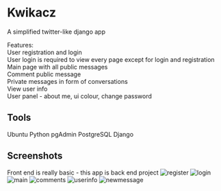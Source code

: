 # Kwikacz
A simplified twitter-like django app

Features:<br>
User registration and login<br>
User login is required to view every page except for login and registration <br>
Main page with all public messages<br>
Comment public message</br>
Private messages in form of conversations<br>
View user info<br>
User panel - about me, ui colour, change password </br>

## Tools
Ubuntu
Python
pgAdmin
PostgreSQL
Django

## Screenshots
Front end is really basic - this app is back end project
![register](https://user-images.githubusercontent.com/40367586/46534128-67b7ea00-c8a7-11e8-9b5b-79bed6b975dd.png)
![login](https://user-images.githubusercontent.com/40367586/46534130-6981ad80-c8a7-11e8-966b-032aeeaf47d5.png)
![main](https://user-images.githubusercontent.com/40367586/46534136-6d153480-c8a7-11e8-9174-812e1b308fc5.png)
![comments](https://user-images.githubusercontent.com/40367586/46534138-70a8bb80-c8a7-11e8-8a65-90e0ada92d86.png)
![userinfo](https://user-images.githubusercontent.com/40367586/46534139-743c4280-c8a7-11e8-917b-80f38905c810.png)
![newmessage](https://user-images.githubusercontent.com/40367586/46534141-77373300-c8a7-11e8-9a8c-5598cba6b8bb.png)



